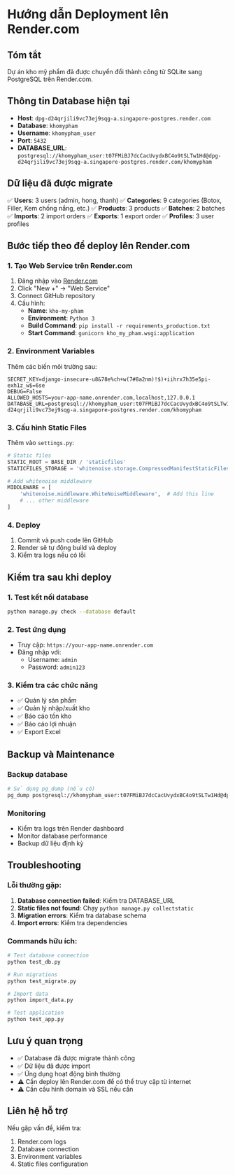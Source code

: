 # Hướng dẫn Deployment lên Render.com

## Tóm tắt
Dự án kho mỹ phẩm đã được chuyển đổi thành công từ SQLite sang PostgreSQL trên Render.com.

## Thông tin Database hiện tại
- **Host**: `dpg-d24qrjili9vc73ej9sqg-a.singapore-postgres.render.com`
- **Database**: `khomypham`
- **Username**: `khomypham_user`
- **Port**: `5432`
- **DATABASE_URL**: `postgresql://khomypham_user:t07FMiBJ7dcCacUvydxBC4o9tSLTw1Hd@dpg-d24qrjili9vc73ej9sqg-a.singapore-postgres.render.com/khomypham`

## Dữ liệu đã được migrate
✅ **Users**: 3 users (admin, hong, thanh)
✅ **Categories**: 9 categories (Botox, Filler, Kem chống nắng, etc.)
✅ **Products**: 3 products
✅ **Batches**: 2 batches
✅ **Imports**: 2 import orders
✅ **Exports**: 1 export order
✅ **Profiles**: 3 user profiles

## Bước tiếp theo để deploy lên Render.com

### 1. Tạo Web Service trên Render.com
1. Đăng nhập vào [Render.com](https://render.com)
2. Click "New +" → "Web Service"
3. Connect GitHub repository
4. Cấu hình:
   - **Name**: `kho-my-pham`
   - **Environment**: `Python 3`
   - **Build Command**: `pip install -r requirements_production.txt`
   - **Start Command**: `gunicorn kho_my_pham.wsgi:application`

### 2. Environment Variables
Thêm các biến môi trường sau:

```
SECRET_KEY=django-insecure-u8&78e%ch+w(7#8a2nm)!$)+iihrx7h35e5pi-exh1z_w$=6se
DEBUG=False
ALLOWED_HOSTS=your-app-name.onrender.com,localhost,127.0.0.1
DATABASE_URL=postgresql://khomypham_user:t07FMiBJ7dcCacUvydxBC4o9tSLTw1Hd@dpg-d24qrjili9vc73ej9sqg-a.singapore-postgres.render.com/khomypham
```

### 3. Cấu hình Static Files
Thêm vào `settings.py`:
```python
# Static files
STATIC_ROOT = BASE_DIR / 'staticfiles'
STATICFILES_STORAGE = 'whitenoise.storage.CompressedManifestStaticFilesStorage'

# Add whitenoise middleware
MIDDLEWARE = [
    'whitenoise.middleware.WhiteNoiseMiddleware',  # Add this line
    # ... other middleware
]
```

### 4. Deploy
1. Commit và push code lên GitHub
2. Render sẽ tự động build và deploy
3. Kiểm tra logs nếu có lỗi

## Kiểm tra sau khi deploy

### 1. Test kết nối database
```bash
python manage.py check --database default
```

### 2. Test ứng dụng
- Truy cập: `https://your-app-name.onrender.com`
- Đăng nhập với:
  - Username: `admin`
  - Password: `admin123`

### 3. Kiểm tra các chức năng
- ✅ Quản lý sản phẩm
- ✅ Quản lý nhập/xuất kho
- ✅ Báo cáo tồn kho
- ✅ Báo cáo lợi nhuận
- ✅ Export Excel

## Backup và Maintenance

### Backup database
```bash
# Sử dụng pg_dump (nếu có)
pg_dump postgresql://khomypham_user:t07FMiBJ7dcCacUvydxBC4o9tSLTw1Hd@dpg-d24qrjili9vc73ej9sqg-a.singapore-postgres.render.com/khomypham > backup.sql
```

### Monitoring
- Kiểm tra logs trên Render dashboard
- Monitor database performance
- Backup dữ liệu định kỳ

## Troubleshooting

### Lỗi thường gặp:
1. **Database connection failed**: Kiểm tra DATABASE_URL
2. **Static files not found**: Chạy `python manage.py collectstatic`
3. **Migration errors**: Kiểm tra database schema
4. **Import errors**: Kiểm tra dependencies

### Commands hữu ích:
```bash
# Test database connection
python test_db.py

# Run migrations
python test_migrate.py

# Import data
python import_data.py

# Test application
python test_app.py
```

## Lưu ý quan trọng
- ✅ Database đã được migrate thành công
- ✅ Dữ liệu đã được import
- ✅ Ứng dụng hoạt động bình thường
- ⚠️ Cần deploy lên Render.com để có thể truy cập từ internet
- ⚠️ Cần cấu hình domain và SSL nếu cần

## Liên hệ hỗ trợ
Nếu gặp vấn đề, kiểm tra:
1. Render.com logs
2. Database connection
3. Environment variables
4. Static files configuration 